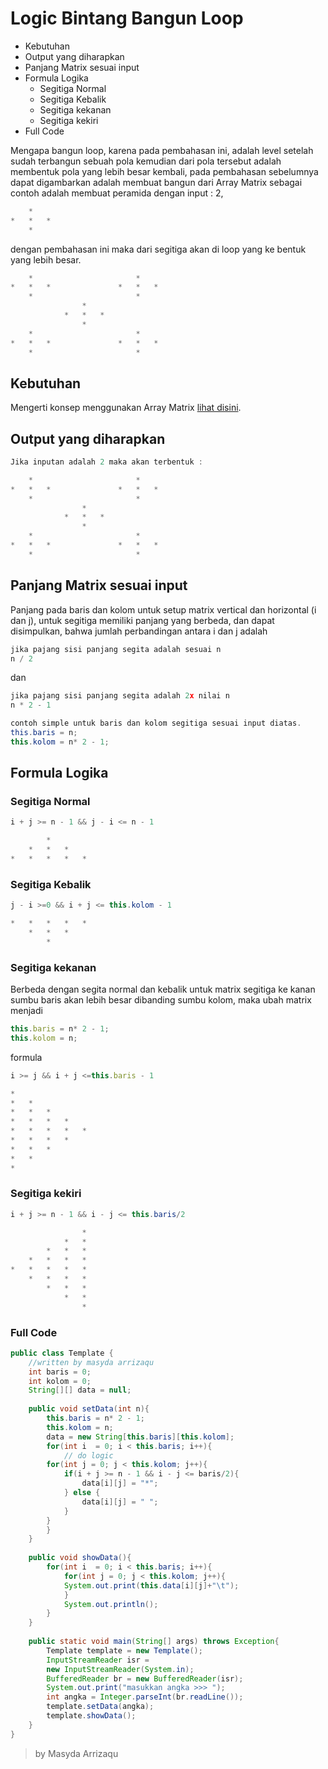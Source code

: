 # Logic Bintang Bangun Loop
* 	Kebutuhan
*	Output yang diharapkan
* 	Panjang Matrix sesuai input 
* 	Formula Logika
	* Segitiga Normal
	* Segitiga Kebalik
	* Segitiga kekanan
	* Segitiga kekiri
* Full Code 

Mengapa bangun loop, karena pada pembahasan ini, adalah level setelah sudah terbangun sebuah pola kemudian dari pola tersebut adalah membentuk pola yang lebih besar kembali, pada pembahasan sebelumnya dapat digambarkan adalah membuat bangun dari Array Matrix sebagai contoh adalah membuat peramida dengan input : 2,
```js
	*		
*	*	*	
	*	
```

dengan pembahasan ini maka dari segitiga akan di loop yang ke bentuk yang lebih besar.
```js
	*						*	
*	*	*				*	*	*
	*						*	
				*				
			*	*	*			
				*				
	*						*	
*	*	*				*	*	*
	*						*	

```

## Kebutuhan
Mengerti konsep menggunakan Array Matrix [lihat disini](https://arrizaqu.github.io/logic/template).
	
## Output yang diharapkan
```java
Jika inputan adalah 2 maka akan terbentuk : 

	*						*	
*	*	*				*	*	*
	*						*	
				*				
			*	*	*			
				*				
	*						*	
*	*	*				*	*	*
	*						*	
```
## Panjang Matrix sesuai input
Panjang pada baris dan kolom untuk setup matrix vertical dan horizontal (i dan j), untuk segitiga memiliki panjang yang berbeda, dan dapat disimpulkan, bahwa jumlah perbandingan antara i dan j adalah 
```js
jika pajang sisi panjang segita adalah sesuai n
n / 2
```

dan
```js
jika pajang sisi panjang segita adalah 2x nilai n
n * 2 - 1
```

```java
contoh simple untuk baris dan kolom segitiga sesuai input diatas.
this.baris = n;
this.kolom = n* 2 - 1;
```

## Formula Logika
### Segitiga Normal
```java
i + j >= n - 1 && j - i <= n - 1

 	 	*	 	 	
 	*	*	*	 	
*	*	*	*	*
```

### Segitiga Kebalik
```java
j - i >=0 && i + j <= this.kolom - 1

*	*	*	*	*
 	*	*	*	 
 	 	*	 	 
```

### Segitiga kekanan
Berbeda dengan segita normal dan kebalik untuk matrix segitiga ke kanan sumbu baris akan lebih besar dibanding sumbu kolom, maka ubah matrix menjadi 
```js
this.baris = n* 2 - 1;
this.kolom = n;
```

formula
```js
i >= j && i + j <=this.baris - 1

*	 	 	 	 
*	*	 	 	 
*	*	*	 	 
*	*	*	*	 
*	*	*	*	*
*	*	*	*	 
*	*	*	 	 
*	*	 	 	 
*
```

### Segitiga kekiri
```java
i + j >= n - 1 && i - j <= this.baris/2

 	 	 	 	*
 	 	 	*	*
 	 	*	*	*
 	*	*	*	*
*	*	*	*	*
 	*	*	*	*
 	 	*	*	*
 	 	 	*	*
 	 	 	 	*
```

### Full Code 
```java
public class Template {
	//written by masyda arrizaqu
	int baris = 0;
	int kolom = 0;
	String[][] data = null;
	
	public void setData(int n){
		this.baris = n* 2 - 1;
		this.kolom = n;
		data = new String[this.baris][this.kolom];
		for(int i  = 0; i < this.baris; i++){
			// do logic 
		for(int j = 0; j < this.kolom; j++){
			if(i + j >= n - 1 && i - j <= baris/2){
				data[i][j] = "*";
			} else {
				data[i][j] = " ";
			}
		}
		}
	}
	
	public void showData(){
		for(int i  = 0; i < this.baris; i++){
			for(int j = 0; j < this.kolom; j++){
			System.out.print(this.data[i][j]+"\t");
			}
			System.out.println();
		}
	}
	
	public static void main(String[] args) throws Exception{
		Template template = new Template();
		InputStreamReader isr = 
		new InputStreamReader(System.in);
		BufferedReader br = new BufferedReader(isr);
		System.out.print("masukkan angka >>> ");
		int angka = Integer.parseInt(br.readLine());
		template.setData(angka);
		template.showData();
	}
}

```

> by Masyda Arrizaqu 
